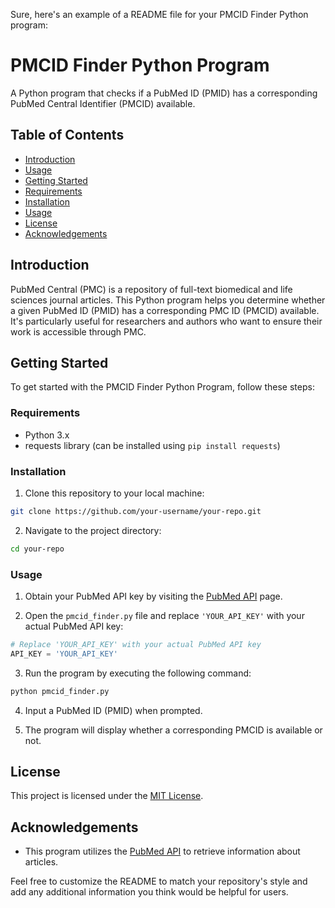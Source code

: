 Sure, here's an example of a README file for your PMCID Finder Python program:

# PMCID Finder Python Program

A Python program that checks if a PubMed ID (PMID) has a corresponding PubMed Central Identifier (PMCID) available.

## Table of Contents

- [Introduction](#introduction)
- [Usage](#usage)
- [Getting Started](#getting-started)
- [Requirements](#requirements)
- [Installation](#installation)
- [Usage](#usage)
- [License](#license)
- [Acknowledgements](#acknowledgements)

## Introduction

PubMed Central (PMC) is a repository of full-text biomedical and life sciences journal articles. This Python program helps you determine whether a given PubMed ID (PMID) has a corresponding PMC ID (PMCID) available. It's particularly useful for researchers and authors who want to ensure their work is accessible through PMC.

## Getting Started

To get started with the PMCID Finder Python Program, follow these steps:

### Requirements

- Python 3.x
- requests library (can be installed using `pip install requests`)

### Installation

1. Clone this repository to your local machine:

```bash
git clone https://github.com/your-username/your-repo.git
```

2. Navigate to the project directory:

```bash
cd your-repo
```

### Usage

1. Obtain your PubMed API key by visiting the [PubMed API](https://www.ncbi.nlm.nih.gov/home/api.shtml) page.

2. Open the `pmcid_finder.py` file and replace `'YOUR_API_KEY'` with your actual PubMed API key:

```python
# Replace 'YOUR_API_KEY' with your actual PubMed API key
API_KEY = 'YOUR_API_KEY'
```

3. Run the program by executing the following command:

```bash
python pmcid_finder.py
```

4. Input a PubMed ID (PMID) when prompted.

5. The program will display whether a corresponding PMCID is available or not.

## License

This project is licensed under the [MIT License](LICENSE).

## Acknowledgements

- This program utilizes the [PubMed API](https://www.ncbi.nlm.nih.gov/home/api.shtml) to retrieve information about articles.

Feel free to customize the README to match your repository's style and add any additional information you think would be helpful for users.
